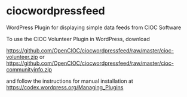 # ciocwordpressfeed
WordPress Plugin for displaying simple data feeds from CIOC Software

To use the CIOC Volunteer Plugin in WordPress, download 

https://github.com/OpenCIOC/ciocwordpressfeed/raw/master/cioc-volunteer.zip 
or
https://github.com/OpenCIOC/ciocwordpressfeed/raw/master/cioc-communityinfo.zip

and follow the instructions for manual installation at https://codex.wordpress.org/Managing_Plugins
